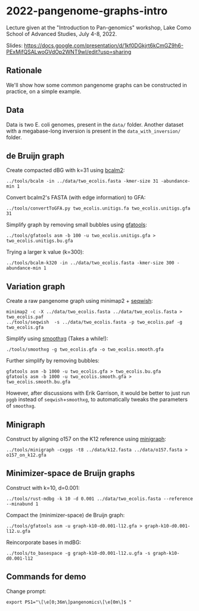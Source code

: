 # 2022-pangenome-graphs-intro

Lecture given at the "Introduction to Pan-genomics" workshop, Lake Como School of Advanced Studies, July 4-8, 2022.

Slides: https://docs.google.com/presentation/d/1kf0DGkjrt6kCmGZ9h6-PExMjfQSALwoGVdOp2WNT9wI/edit?usp=sharing

## Rationale

We'll show how some common pangenome graphs can be constructed in practice, on a simple example. 

## Data

Data is two E. coli genomes, present in the `data/` folder.
Another dataset with a megabase-long inversion is present in the `data_with_inversion/` folder.

## de Bruijn graph

Create compacted dBG with k=31 using [bcalm2](https://github.com/GATB/bcalm):

    ../tools/bcalm -in ../data/two_ecolis.fasta -kmer-size 31 -abundance-min 1

Convert bcalm2's FASTA (with edge information) to GFA:

    ../tools/convertToGFA.py two_ecolis.unitigs.fa two_ecolis.unitigs.gfa 31

Simplify graph by removing small bubbles using [gfatools](https://github.com/lh3/gfatools):

    ../tools/gfatools asm -b 100 -u two_ecolis.unitigs.gfa > two_ecolis.unitigs.bu.gfa

Trying a larger k value (k=300):

    ../tools/bcalm-k320 -in ../data/two_ecolis.fasta -kmer-size 300 -abundance-min 1

## Variation graph

Create a raw pangenome graph using minimap2 + [seqwish](https://github.com/ekg/seqwish):

    minimap2 -c -X ../data/two_ecolis.fasta ../data/two_ecolis.fasta > two_ecolis.paf
    ../tools/seqwish  -s ../data/two_ecolis.fasta -p two_ecolis.paf -g two_ecolis.gfa

Simplify using [smoothxg](https://github.com/pangenome/smoothxg) (Takes a while!):

    ./tools/smoothxg -g two_ecolis.gfa -o two_ecolis.smooth.gfa

Further simplify by removing bubbles:

    gfatools asm -b 1000 -u two_ecolis.gfa > two_ecolis.bu.gfa
    gfatools asm -b 1000 -u two_ecolis.smooth.gfa > two_ecolis.smooth.bu.gfa

However, after discussions with Erik Garrison, it would be better to just run `pggb` instead of `seqwish`+`smoothxg`, to automatically tweaks the parameters of `smoothxg`.

## Minigraph

Construct by aligning o157 on the K12 reference using [minigraph](https://github.com/lh3/minigraph):

    ../tools/minigraph -cxggs -t8 ../data/k12.fasta ../data/o157.fasta > o157_on_k12.gfa

## Minimizer-space de Bruijn graphs

Construct with k=10, d=0.001:

    ../tools/rust-mdbg -k 10 -d 0.001 ../data/two_ecolis.fasta --reference --minabund 1

Compact the (minimizer-space) de Bruijn graph:

    ../tools/gfatools asm -u graph-k10-d0.001-l12.gfa > graph-k10-d0.001-l12.u.gfa

Reincorporate bases in mdBG:

    ../tools/to_basespace -g graph-k10-d0.001-l12.u.gfa -s graph-k10-d0.001-l12

## Commands for demo

Change prompt:

    export PS1="\[\e[0;36m\]pangenomics\[\e[0m\]$ "
